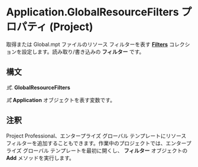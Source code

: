 
# Application.GlobalResourceFilters プロパティ (Project)

取得または Global.mpt ファイルのリソース フィルターを表す **[Filters](abcd72a7-b86b-783e-16e0-f50a48b1fed2.md)** コレクションを設定します。読み取り/書き込みの **フィルター** です。


## 構文

 _式_. **GlobalResourceFilters**

 _式_ **Application** オブジェクトを表す変数です。


## 注釈

Project Professional、エンタープライズ グローバル テンプレートにリソース フィルターを追加することもできます。作業中のプロジェクトでは、エンタープライズ グローバル テンプレートを最初に開くし、 **フィルター** オブジェクトの **Add** メソッドを実行します。

